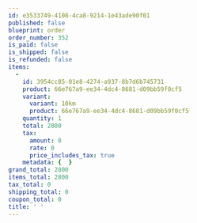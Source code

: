 ```yaml
---
id: e3533749-4108-4ca8-9214-1e43ade90f01
published: false
blueprint: order
order_number: 352
is_paid: false
is_shipped: false
is_refunded: false
items:
  -
    id: 3954cc85-01e8-4274-a937-8b7d6b745731
    product: 66e767a9-ee34-4dc4-8681-d09bb59f0cf5
    variant:
      variant: 10km
      product: 66e767a9-ee34-4dc4-8681-d09bb59f0cf5
    quantity: 1
    total: 2800
    tax:
      amount: 0
      rate: 0
      price_includes_tax: true
    metadata: {  }
grand_total: 2800
items_total: 2800
tax_total: 0
shipping_total: 0
coupon_total: 0
title: ' '
---
```

